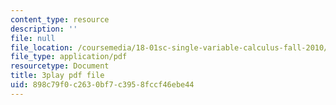 ```yaml
---
content_type: resource
description: ''
file: null
file_location: /coursemedia/18-01sc-single-variable-calculus-fall-2010/898c79f0c2630bf7c3958fccf46ebe44_4Q37iOyBq44.pdf
file_type: application/pdf
resourcetype: Document
title: 3play pdf file
uid: 898c79f0-c263-0bf7-c395-8fccf46ebe44
---
```

